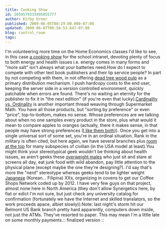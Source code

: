 ```yaml
---
title: Cooking Show
id: 2059579333495055777
author: Kirby Urner
published: 2009-06-05T08:29:00.000-07:00
updated: 2009-06-07T09:58:53.647-07:00
blog: control_room
tags: 
---
```


I'm volunteering more time on the Home Economics classes I'd like to see, in this case [a cooking show](http://mathforum.org/kb/message.jspa?messageID=6740132&tstart=0) for the school intranet, devoting plenty of focus to both energy and health issues i.e. energy comes in many forms and "more salt" isn't always what your batteries need.How do I expect to compete with other text book publishers and their lip service people?  In part by not competing with them, in not offering [dead tree wood pulp](http://mybizmo.blogspot.com/2009/06/saving-trees.html) as a primary distribution mechanism.  I push hardcopy costs to the end user, keeping the server side in a version controlled environment, quickly patchable when errors are found.  There's no waiting an eternity for the publisher to fix it in "the next edition" (if you're even that lucky).[Cardinality vs. Ordinality](http://mathforum.org/kb/thread.jspa?threadID=1949077&tstart=0) is another important thread weaving through Supermarket Math.  You have all those products, but "sorting by preference" or even "price", top-to-bottom, makes no sense.  Whose preferences are we talking about when no one samples every product in the store, plus what would it mean to compare apples to oranges (actually, there it makes sense, in that people may have strong preferences ([I like them both](http://mathforum.org/kb/thread.jspa?threadID=1949352&tstart=0))).  Once you get into a single universal sort of some set, you're in an ordinal situation.  Rank in the military is often cited, but here again, we have several branches plus [room at the top](http://mybizmo.blogspot.com/2006/03/math-wars-continued.html) for many subspecies of civilian (in the USA model at least).You might think your stereotypical geek wouldn't be thinking about health issues, as aren't geeks these [overweight males](http://controlroom.blogspot.com/2007/08/simpsons-movie-review.html) who just sit and stare at screens all day, eat junk food with wild abandon, pay little attention to the physical plane (except maybe the one they're designing?).  I'd say that's more the "nerd" stereotype whereas geeks tend to be lighter weight [Japanese](http://coffeeshopsnet.blogspot.com/2009/02/outreach-to-japan.html) (Korean... Filipina) XXs, organizing in covens to get our Coffee Shops Network coded up by 2012.  I have very few guys on that project, almost none here in North America (they don't allow Synergetics here, by fiat or edict I'm not sure, but just check any university catalog for confirmation (fortunately we have the Internet and skilled translators, so the work proceeds apace, albiet slowly)).Note:  last night's storm hit our Belmont US Bank branch pretty hard apparently, computers down inside, not just the ATMs.  They've resorted to paper.  This may mean I'm a little late on some monthly payments.[](https://blogger.googleusercontent.com/img/b/R29vZ2xl/AVvXsEjkFYzGRKvIRBHP7HRiDa08Ne_znpOAiXelEvGnw3b0JrFexdTb-PhdHNSbiy51XnYJsPcQlayzGtsCGU8pBTVpBaKl7fxb_gND14t-Cqf1beXiyvzop3mljxDqmMEFF0JOU6Yo/s1600-h/pinoy_group.jpg):: finalized version ::